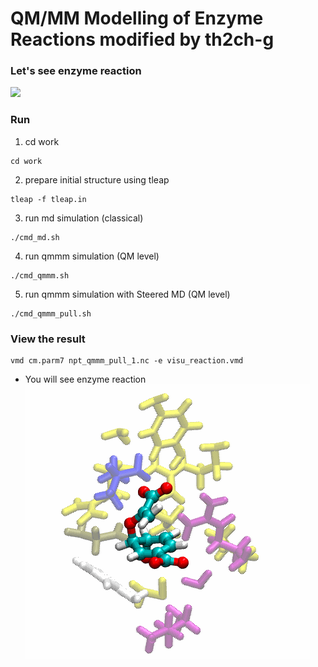 # QM/MM Modelling of Enzyme Reactions modified by th2ch-g

### Let's see enzyme reaction 

![](pics/chorismate_reaction.png)


### Run
1. cd work
```
cd work
```

2. prepare initial structure using tleap
```
tleap -f tleap.in
```

3. run md simulation (classical)
```
./cmd_md.sh
```

4. run qmmm simulation (QM level)
```
./cmd_qmmm.sh
```

5. run qmmm simulation with Steered MD (QM level)
```
./cmd_qmmm_pull.sh
```

### View the result
```
vmd cm.parm7 npt_qmmm_pull_1.nc -e visu_reaction.vmd
```

- You will see enzyme reaction
![](pics/QMMM_chorismate.gif)

